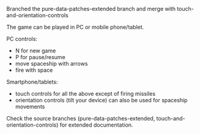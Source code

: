 Branched the pure-data-patches-extended branch and merge with touch-and-orientation-controls 

The game can be played in PC or mobile phone/tablet.

PC controls:
- N for new game
- P for pause/resume
- move spaceship with arrows
- fire with space

Smartphone/tablets:
- touch controls for all the above except of firing missiles
- orientation controls (tilt your device) can also be used for spaceship movements

Check the source branches (pure-data-patches-extended, touch-and-orientation-controls) for extended documentation.
